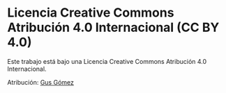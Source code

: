 # Licencia Creative Commons Atribución 4.0 Internacional (CC BY 4.0)

Este trabajo está bajo una Licencia Creative Commons Atribución 4.0 Internacional.

Atribución: [Gus Gómez](arte-linea-gustavo.surge.sh)
